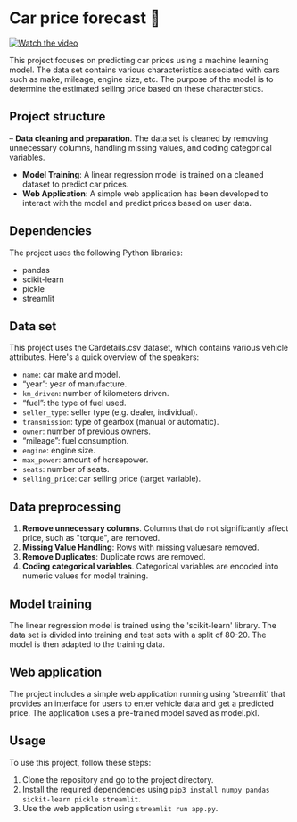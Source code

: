 # Car price forecast 🚗

[![Watch the video]()](https://)


This project focuses on predicting car prices using a machine learning model. The data set contains various characteristics associated with cars such as make, mileage, engine size, etc. The purpose of the model is to determine the estimated selling price based on these characteristics.

## Project structure

– **Data cleaning and preparation**. The data set is cleaned by removing unnecessary columns, handling missing values, and coding categorical variables.
- **Model Training**: A linear regression model is trained on a cleaned dataset to predict car prices.
- **Web Application**: A simple web application has been developed to interact with the model and predict prices based on user data.

## Dependencies

The project uses the following Python libraries:

- pandas
- scikit-learn
- pickle
- streamlit

## Data set

This project uses the Cardetails.csv dataset, which contains various vehicle attributes. Here's a quick overview of the speakers:

- `name`: car make and model.
- “year”: year of manufacture.
- `km_driven`: number of kilometers driven.
- “fuel”: the type of fuel used.
- `seller_type`: seller type (e.g. dealer, individual).
- `transmission`: type of gearbox (manual or automatic).
- `owner`: number of previous owners.
- “mileage”: fuel consumption.
- `engine`: engine size.
- `max_power`: amount of horsepower.
- `seats`: number of seats.
- `selling_price`: car selling price (target variable).

## Data preprocessing

1. **Remove unnecessary columns**. Columns that do not significantly affect price, such as "torque", are removed.
2. **Missing Value Handling**: Rows with missing values ​​are removed.
3. **Remove Duplicates**: Duplicate rows are removed.
4. **Coding categorical variables**. Categorical variables are encoded into numeric values ​​for model training.

## Model training

The linear regression model is trained using the 'scikit-learn' library. The data set is divided into training and test sets with a split of 80-20. The model is then adapted to the training data.

## Web application

The project includes a simple web application running using 'streamlit' that provides an interface for users to enter vehicle data and get a predicted price. The application uses a pre-trained model saved as model.pkl.

## Usage

To use this project, follow these steps:

1. Clone the repository and go to the project directory.
2. Install the required dependencies using `pip3 install numpy pandas sickit-learn pickle streamlit`.
3. Use the web application using `streamlit run app.py`.